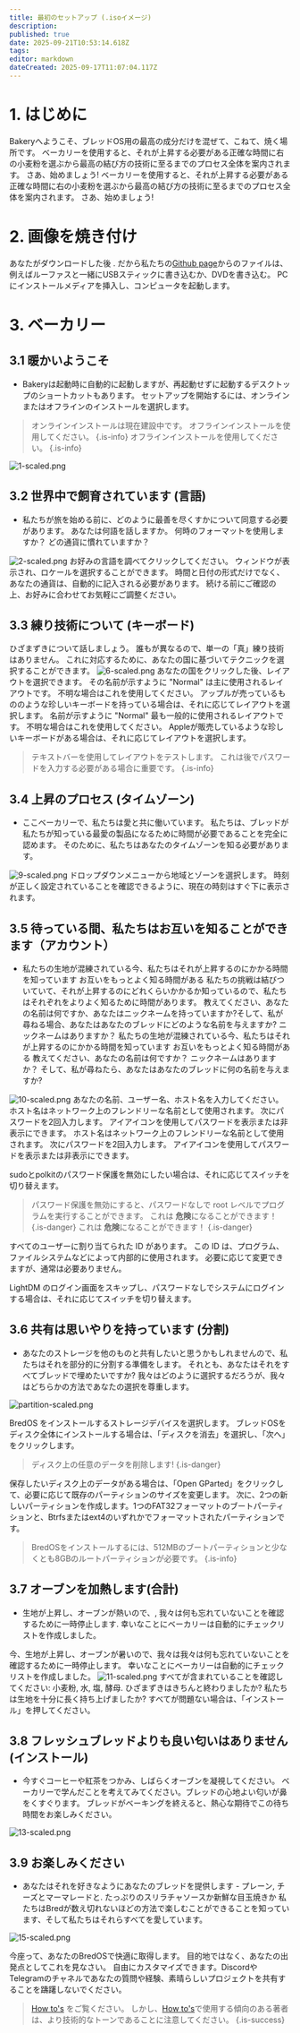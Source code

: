 ```yaml
---
title: 最初のセットアップ (.isoイメージ)
description:
published: true
date: 2025-09-21T10:53:14.618Z
tags:
editor: markdown
dateCreated: 2025-09-17T11:07:04.117Z
---
```


# 1. はじめに

Bakeryへようこそ、ブレッドOS用の最高の成分だけを混ぜて、こねて、焼く場所です。 ベーカリーを使用すると、それが上昇する必要がある正確な時間に右の小麦粉を選ぶから最高の結び方の技術に至るまでのプロセス全体を案内されます。 さあ、始めましょう! ベーカリーを使用すると、それが上昇する必要がある正確な時間に右の小麦粉を選ぶから最高の結び方の技術に至るまでのプロセス全体を案内されます。 さあ、始めましょう!

# 2. 画像を焼き付け

あなたがダウンロードした後 . だから私たちの[Github page](https://github.com/BredOS/bredos-iso/releases/latest)からのファイルは、例えばルーファスと一緒にUSBスティックに書き込むか、DVDを書き込む。 PCにインストールメディアを挿入し、コンピュータを起動します。

# 3. ベーカリー

## 3.1 暖かいようこそ

- Bakeryは起動時に自動的に起動しますが、再起動せずに起動するデスクトップのショートカットもあります。 セットアップを開始するには、オンラインまたはオフラインのインストールを選択します。

> オンラインインストールは現在建設中です。 オフラインインストールを使用してください。
> {.is-info} オフラインインストールを使用してください。
> {.is-info}

![1-scaled.png](/first-setup/1-scaled.png)

## 3.2 世界中で飼育されています (言語)

- 私たちが旅を始める前に、どのように最善を尽くすかについて同意する必要があります。 あなたは何語を話しますか。 何時のフォーマットを使用しますか？ どの通貨に慣れていますか？

![2-scaled.png](/first-setup/2-scaled.png)
お好みの言語を調べてクリックしてください。 ウィンドウが表示され、ロケールを選択することができます。 時間と日付の形式だけでなく、あなたの通貨は、自動的に記入される必要があります。 続ける前にご確認の上、お好みに合わせてお気軽にご調整ください。

## 3.3 練り技術について (キーボード)

ひざまずきについて話しましょう。 誰もが異なるので、単一の「真」練り技術はありません。 これに対応するために、あなたの国に基づいてテクニックを選択することができます。
![6-scaled.png](/first-setup/6-scaled.png)
あなたの国をクリックした後、レイアウトを選択できます。 その名前が示すように "Normal" は主に使用されるレイアウトです。 不明な場合はこれを使用してください。 アップルが売っているもののような珍しいキーボードを持っている場合は、それに応じてレイアウトを選択します。 名前が示すように "Normal" 最も一般的に使用されるレイアウトです。 不明な場合はこれを使用してください。 Appleが販売しているような珍しいキーボードがある場合は、それに応じてレイアウトを選択します。

> テキストバーを使用してレイアウトをテストします。 これは後でパスワードを入力する必要がある場合に重要です。
> {.is-info}

## 3.4 上昇のプロセス (タイムゾーン)

- ここベーカリーで、私たちは愛と共に働いています。 私たちは、ブレッドが私たちが知っている最愛の製品になるために時間が必要であることを完全に認めます。 そのために、私たちはあなたのタイムゾーンを知る必要があります。

![9-scaled.png](/first-setup/9-scaled.png)
ドロップダウンメニューから地域とゾーンを選択します。 時刻が正しく設定されていることを確認できるように、現在の時刻はすぐ下に表示されます。

## 3.5 待っている間、私たちはお互いを知ることができます（アカウント）

- 私たちの生地が混練されている今、私たちはそれが上昇するのにかかる時間を知っています お互いをもっとよく知る時間がある 私たちの挑戦は結びついていて、それが上昇するのにどれくらいかかるか知っているので、私たちはそれぞれをよりよく知るために時間があります。 教えてください、あなたの名前は何ですか、あなたはニックネームを持っていますか?そして、私が尋ねる場合、あなたはあなたのブレッドにどのような名前を与えますか? ニックネームはありますか？ 私たちの生地が混練されている今、私たちはそれが上昇するのにかかる時間を知っています お互いをもっとよく知る時間がある 教えてください、あなたの名前は何ですか？ ニックネームはありますか？ そして、私が尋ねたら、あなたはあなたのブレッドに何の名前を与えますか?

![10-scaled.png](/first-setup/10-scaled.png)
あなたの名前、ユーザー名、ホスト名を入力してください。 ホスト名はネットワーク上のフレンドリーな名前として使用されます。 次にパスワードを2回入力します。 アイアイコンを使用してパスワードを表示または非表示にできます。 ホスト名はネットワーク上のフレンドリーな名前として使用されます。 次にパスワードを2回入力します。 アイアイコンを使用してパスワードを表示または非表示にできます。

sudoとpolkitのパスワード保護を無効にしたい場合は、それに応じてスイッチを切り替えます。

> パスワード保護を無効にすると、パスワードなしで root レベルでプログラムを実行することができます。 これは **危険**になることができます！
> {.is-danger} これは **危険**になることができます！
> {.is-danger}

すべてのユーザーに割り当てられた ID があります。 この ID は、プログラム、ファイルシステムなどによって内部的に使用されます。 必要に応じて変更できますが、通常は必要ありません。

LightDM のログイン画面をスキップし、パスワードなしでシステムにログインする場合は、それに応じてスイッチを切り替えます。

## 3.6 共有は思いやりを持っています (分割)

- あなたのストレージを他のものと共有したいと思うかもしれませんので、私たちはそれを部分的に分割する準備をします。 それとも、あなたはそれをすべてブレッドで埋めたいですか? 我々はどのように選択するだろうが、我々はどちらかの方法であなたの選択を尊重します。

![partition-scaled.png](/first-setup/partition-scaled.png)

BredOS をインストールするストレージデバイスを選択します。 ブレッドOSをディスク全体にインストールする場合は、「ディスクを消去」を選択し、「次へ」をクリックします。

> ディスク上の任意のデータを削除します!
> {.is-danger}

保存したいディスク上のデータがある場合は、「Open GParted」をクリックして、必要に応じて既存のパーティションのサイズを変更します。 次に、2つの新しいパーティションを作成します。1つのFAT32フォーマットのブートパーティションと、Btrfsまたはext4のいずれかでフォーマットされたパーティションです。

> BredOSをインストールするには、512MBのブートパーティションと少なくとも8GBのルートパーティションが必要です。
> {.is-info}

## 3.7 オーブンを加熱します(合計)

- 生地が上昇し、オーブンが熱いので、, 我々は何も忘れていないことを確認するために一時停止します. 幸いなことにベーカリーは自動的にチェックリストを作成しました。

今、生地が上昇し、オーブンが暑いので、我々は我々は何も忘れていないことを確認するために一時停止します。 幸いなことにベーカリーは自動的にチェックリストを作成しました。
![11-scaled.png](/first-setup/11-scaled.png)
すべてが含まれていることを確認してください: 小麦粉, 水, 塩, 酵母. ひざまずきはきちんと終わりましたか? 私たちは生地を十分に長く持ち上げましたか? すべてが問題ない場合は、「インストール」を押してください。

## 3.8 フレッシュブレッドよりも良い匂いはありません(インストール)

- 今すぐコーヒーや紅茶をつかみ、しばらくオーブンを凝視してください。 ベーカリーで学んだことを考えてみてください。ブレッドの心地よい匂いが鼻をくすぐります。 ブレッドがベーキングを終えると、熱心な期待でこの待ち時間をお楽しみください。

![13-scaled.png](/first-setup/13-scaled.png)

## 3.9 お楽しみください

- あなたはそれを好きなようにあなたのブレッドを提供します - プレーン, チーズとマーマレードと. たっぷりのスリラチャソースか新鮮な目玉焼きか 私たちはBredが数え切れないほどの方法で楽しむことができることを知っています、そして私たちはそれらすべてを愛しています。

![15-scaled.png](/first-setup/15-scaled.png)

今座って、あなたのBredOSで快適に取得します。 目的地ではなく、あなたの出発点としてこれを見なさい。 自由にカスタマイズできます。DiscordやTelegramのチャネルであなたの質問や経験、素晴らしいプロジェクトを共有することを躊躇しないでください。

> [How to's](/en/how-to) をご覧ください。 しかし、[How to's](/en/how-to)で使用する傾向のある著者は、より技術的なトーンであることに注意してください。
> {.is-success}
